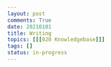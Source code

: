 ```yaml
---
layout: post
comments: True
date: 20210101
title: Writing
topics: [[[020 Knowledgebase]]]
tags: []
status: in-progress
---
```

